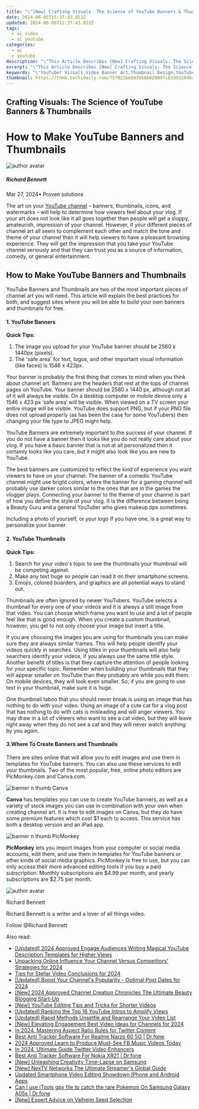 ```yaml
---
title: "\"[New] Crafting Visuals  The Science of YouTube Banners & Thumbnails for 2024\""
date: 2024-06-05T15:37:43.853Z
updated: 2024-06-06T15:37:43.853Z
tags:
  - ai video
  - ai youtube
categories:
  - ai
  - youtube
description: "\"This Article Describes [New] Crafting Visuals: The Science of YouTube Banners & Thumbnails for 2024\""
excerpt: "\"This Article Describes [New] Crafting Visuals: The Science of YouTube Banners & Thumbnails for 2024\""
keywords: "\"YouTuber Visuals,Video Banner Art,Thumbnail Design,YouTube Promotion,Engaging Video Cover,Videography Marketing,Image-Based Branding\""
thumbnail: https://thmb.techidaily.com/757021be603bb0b62889fcb3393264ba25afdf3ad53016173b55a4a0650b3071.jpg
---
```


## Crafting Visuals: The Science of YouTube Banners & Thumbnails

# How to Make YouTube Banners and Thumbnails

![author avatar](https://images.wondershare.com/filmora/article-images/richard-bennett.jpg)

##### Richard Bennett

 Mar 27, 2024• Proven solutions

The art on your [YouTube channel](https://tools.techidaily.com/wondershare/filmora/download/) – banners, thumbnails, icons, and watermarks – will help to determine how viewers feel about your vlog. If your art does not look like it all goes together then people will get a sloppy, amateurish, impression of your channel. However, if your different pieces of channel art all seem to complement each other and match the tone and theme of your channel then it will help viewers to have a pleasant browsing experience. They will get the impression that you take your YouTube channel seriously and that they can trust you as a source of information, comedy, or general entertainment.

## How to Make YouTube Banners and Thumbnails

YouTube Banners and Thumbnails are two of the most important pieces of channel art you will need. This article will explain the best practices for both, and suggest sites where you will be able to build your own banners and thumbnails for free.

#### 1\. YouTube Banners

**Quick Tips:**

1. The image you upload for your YouTube banner should be 2560 x 1440px (pixels).
2. The 'safe area' for text, logos, and other important visual information (like faces) is 1546 x 423px.

Your banner is probably the first thing that comes to mind when you think about channel art. Banners are the headers that rest at the tops of channel pages on YouTube. Your banner should be 2560 x 1440 px, although not all of it will always be visible. On a desktop computer or mobile device only a 1546 x 423 px ‘safe area’ will be visible. When viewed on a TV screen your entire image will be visible. YouTube does support PNG, but if your PNG file does not upload properly (as has been the case for some YouTubers) then changing your file type to JPEG might help.

YouTube Banners are extremely important to the success of your channel. If you do not have a banner then it looks like you do not really care about your vlog. If you have a basic banner that is not at all personalized then it certainly looks like you care, but it might also look like you are new to YouTube.

The best banners are customized to reflect the kind of experience you want viewers to have on your channel. The banner of a comedic YouTube channel might use bright colors, where the banner for a gaming channel will probably use darker colors similar to the ones that are in the games the vlogger plays. Connecting your banner to the theme of your channel is part of how you define the style of your vlog. It is the difference between being a Beauty Guru and a general YouTuber who gives makeup tips sometimes.

Including a photo of yourself, or your logo if you have one, is a great way to personalize your banner.

#### 2\. YouTube Thumbnails

**Quick Tips:**

1. Search for your video's topic to see the thumbnails your thumbnail will be competing against.
2. Make any text huge so people can read it on their smartphone screens.
3. Emojis, colored boarders, and graphics are all potential ways to stand out.

Thumbnails are often ignored by newer YouTubers. YouTube selects a thumbnail for every one of your videos and it is always a still image from that video. You can choose which frame you want to use and a lot of people feel like that is good enough. When you create a custom thumbnail, however, you get to not only choose your image but insert a title.

If you are choosing the images you are using for thumbnails you can make sure they are always similar frames. This will help people identify your videos quickly in searches. Using titles in your thumbnails will also help searchers identify your videos, if you always use the same title style. Another benefit of titles is that they capture the attention of people looking for your specific topic. Remember when building your thumbnails that they will appear smaller on YouTube than they probably are while you edit them. On mobile devices, they will look even smaller. So, if you are going to use text in your thumbnail, make sure it is huge.

One thumbnail taboo that you should never break is using an image that has nothing to do with your video. Using an image of a cute cat for a vlog post that has nothing to do with cats is misleading and will anger viewers. You may draw in a lot of viewers who want to see a cat video, but they will leave right away when they do not see a cat and they will never watch anything by you again.

#### 3.Where To Create Banners and Thumbnails

There are sites online that will allow you to edit images and use them in templates for YouTube banners. You can also use these services to edit your thumbnails. Two of the most popular, free, online photo editors are PicMonkey.com and Canva.com.

![banner n thumb Canva](https://images.wondershare.com/filmora/article-images/banner-n-thumb-Canva.JPG)

**Canva** has templates you can use to create YouTube banners, as well as a variety of stock images you can use in combination with your own when creating channel art. It is free to edit images on Canva, but they do have some premium features which cost $1 each to access. This service has both a desktop version and an iPad app.

![banner n thumb PicMonkey](https://images.wondershare.com/filmora/article-images/banner-n-thumb-PicMonkey.JPG)

**PicMonkey** lets you import images from your computer or social media accounts, edit them, and use them in templates for YouTube banners or other kinds of social media graphics. PicMonkey is free to use, but you can only access their more advanced editing tools if you buy a paid subscription. Monthly subscriptions are $4.99 per month, and yearly subscriptions are $2.75 per month.

![author avatar](https://images.wondershare.com/filmora/article-images/richard-bennett.jpg)

Richard Bennett

Richard Bennett is a writer and a lover of all things video.

Follow @Richard Bennett

<span class="atpl-alsoreadstyle">Also read:</span>
<div><ul>
<li><a href="https://facebook-video-share.techidaily.com/updated-2024-approved-engage-audiences-writing-magical-youtube-description-templates-for-higher-views/"><u>[Updated] 2024 Approved  Engage Audiences  Writing Magical YouTube Description Templates for Higher Views</u></a></li>
<li><a href="https://facebook-video-share.techidaily.com/unpacking-online-influence-your-channel-versus-competitors-strategies-for-2024/"><u>Unpacking Online Influence  Your Channel Versus Competitors' Strategies for 2024</u></a></li>
<li><a href="https://facebook-video-share.techidaily.com/tips-for-stellar-video-conclusions-for-2024/"><u>Tips for Stellar Video Conclusions for 2024</u></a></li>
<li><a href="https://facebook-video-share.techidaily.com/updated-boost-your-channels-popularity-optimal-post-dates-for-2024/"><u>[Updated] Boost Your Channel's Popularity - Optimal Post Dates for 2024</u></a></li>
<li><a href="https://facebook-video-share.techidaily.com/new-2024-approved-channel-creation-chronicles-the-ultimate-beauty-blogging-start-up/"><u>[New] 2024 Approved  Channel Creation Chronicles  The Ultimate Beauty Blogging Start-Up</u></a></li>
<li><a href="https://facebook-video-share.techidaily.com/new-youtube-editing-tips-and-tricks-for-shorter-videos/"><u>[New] YouTube Editing  Tips and Tricks for Shorter Videos</u></a></li>
<li><a href="https://facebook-video-share.techidaily.com/updated-ranking-the-top-16-youtube-intros-to-amplify-views/"><u>[Updated] Ranking the Top 16 YouTube Intros to Amplify Views</u></a></li>
<li><a href="https://facebook-video-share.techidaily.com/updated-rapid-methods-unsettle-and-rearrange-your-video-list/"><u>[Updated] Rapid Methods  Unsettle and Rearrange Your Video List</u></a></li>
<li><a href="https://facebook-video-share.techidaily.com/new-elevating-engagement-best-video-ideas-for-channels-for-2024/"><u>[New] Elevating Engagement  Best Video Ideas for Channels for 2024</u></a></li>
<li><a href="https://twitter-videos.techidaily.com/in-2024-mastering-aspect-ratio-rules-for-twitter-content/"><u>In 2024, Mastering Aspect Ratio Rules for Twitter Content</u></a></li>
<li><a href="https://android-location-track.techidaily.com/best-anti-tracker-software-for-realme-narzo-60-5g-drfone-by-drfone-virtual-android/"><u>Best Anti Tracker Software For Realme Narzo 60 5G | Dr.fone</u></a></li>
<li><a href="https://facebook-clips.techidaily.com/2024-approved-learn-to-produce-must-see-fb-music-videos-today/"><u>2024 Approved  Learn to Produce Must-See FB Music Videos Today</u></a></li>
<li><a href="https://some-skills.techidaily.com/in-2024-ultimate-guide-twitter-video-enhancers/"><u>In 2024, Ultimate Guide  Twitter Video Enhancers</u></a></li>
<li><a href="https://android-location-track.techidaily.com/best-anti-tracker-software-for-nokia-xr21-drfone-by-drfone-virtual-android/"><u>Best Anti Tracker Software For Nokia XR21 | Dr.fone</u></a></li>
<li><a href="https://some-guidance.techidaily.com/new-unleashing-creativity-time-lapse-on-samsung/"><u>[New] Unleashing Creativity  Time-Lapse on Samsung</u></a></li>
<li><a href="https://extra-support.techidaily.com/new-nextv-networks-the-ultimate-streamers-global-guide/"><u>[New] NexTV Networks  The Ultimate Streamer's Global Guide</u></a></li>
<li><a href="https://video-ai-editor.techidaily.com/updated-smartphone-video-editing-showdown-iphone-and-android-apps/"><u>Updated Smartphone Video Editing Showdown IPhone and Android Apps</u></a></li>
<li><a href="https://change-location.techidaily.com/can-i-use-itools-gpx-file-to-catch-the-rare-pokemon-on-samsung-galaxy-a05s-drfone-by-drfone-virtual-android/"><u>Can I use iTools gpx file to catch the rare Pokemon On Samsung Galaxy A05s | Dr.fone</u></a></li>
<li><a href="https://screen-activity-recording.techidaily.com/new-expert-advice-on-valheim-seed-selection/"><u>[New] Expert Advice on Valheim Seed Selection</u></a></li>
</ul></div>

<ins class="adsbygoogle"
      style="display:block"
      data-ad-client="ca-pub-7571918770474297"
      data-ad-slot="8358498916"
      data-ad-format="auto"
      data-full-width-responsive="true"></ins>